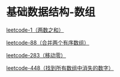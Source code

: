 # 基础数据结构-数组

[leetcode-1（两数之和）](/classify/algorithm/title/leetcode-1)

[leetcode-88（合并两个有序数组）](/classify/algorithm/title/leetcode-88)

[leetcode-283（移动零）](/classify/algorithm/title/leetcode-283)

[leetcode-448（找到所有数组中消失的数字）](/classify/algorithm/title/leetcode-448)